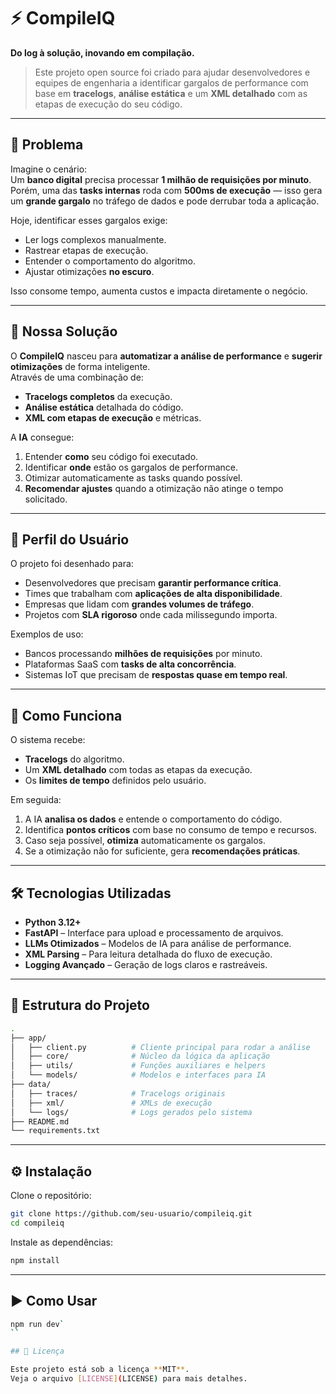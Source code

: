 # ⚡ CompileIQ

**Do log à solução, inovando em compilação.**

> Este projeto open source foi criado para ajudar desenvolvedores e equipes de engenharia a identificar gargalos de performance com base em **tracelogs**, **análise estática** e um **XML detalhado** com as etapas de execução do seu código.

---

## 📌 Problema

Imagine o cenário:  
Um **banco digital** precisa processar **1 milhão de requisições por minuto**. Porém, uma das **tasks internas** roda com **500ms de execução** — isso gera um **grande gargalo** no tráfego de dados e pode derrubar toda a aplicação.

Hoje, identificar esses gargalos exige:

- Ler logs complexos manualmente.
- Rastrear etapas de execução.
- Entender o comportamento do algoritmo.
- Ajustar otimizações **no escuro**.

Isso consome tempo, aumenta custos e impacta diretamente o negócio.

---

## 🚀 Nossa Solução

O **CompileIQ** nasceu para **automatizar a análise de performance** e **sugerir otimizações** de forma inteligente.  
Através de uma combinação de:

- **Tracelogs completos** da execução.
- **Análise estática** detalhada do código.
- **XML com etapas de execução** e métricas.

A **IA** consegue:

1. Entender **como** seu código foi executado.
2. Identificar **onde** estão os gargalos de performance.
3. Otimizar automaticamente as tasks quando possível.
4. **Recomendar ajustes** quando a otimização não atinge o tempo solicitado.

---

## 👤 Perfil do Usuário

O projeto foi desenhado para:

- Desenvolvedores que precisam **garantir performance crítica**.
- Times que trabalham com **aplicações de alta disponibilidade**.
- Empresas que lidam com **grandes volumes de tráfego**.
- Projetos com **SLA rigoroso** onde cada milissegundo importa.

Exemplos de uso:

- Bancos processando **milhões de requisições** por minuto.
- Plataformas SaaS com **tasks de alta concorrência**.
- Sistemas IoT que precisam de **respostas quase em tempo real**.

---

## 🧠 Como Funciona

O sistema recebe:

- **Tracelogs** do algoritmo.
- Um **XML detalhado** com todas as etapas da execução.
- Os **limites de tempo** definidos pelo usuário.

Em seguida:

1. A IA **analisa os dados** e entende o comportamento do código.
2. Identifica **pontos críticos** com base no consumo de tempo e recursos.
3. Caso seja possível, **otimiza** automaticamente os gargalos.
4. Se a otimização não for suficiente, gera **recomendações práticas**.

---

## 🛠️ Tecnologias Utilizadas

- **Python 3.12+**
- **FastAPI** – Interface para upload e processamento de arquivos.
- **LLMs Otimizados** – Modelos de IA para análise de performance.
- **XML Parsing** – Para leitura detalhada do fluxo de execução.
- **Logging Avançado** – Geração de logs claros e rastreáveis.

---

## 📂 Estrutura do Projeto

```bash
.
├── app/
│   ├── client.py          # Cliente principal para rodar a análise
│   ├── core/              # Núcleo da lógica da aplicação
│   ├── utils/             # Funções auxiliares e helpers
│   └── models/            # Modelos e interfaces para IA
├── data/
│   ├── traces/            # Tracelogs originais
│   ├── xml/               # XMLs de execução
│   └── logs/              # Logs gerados pelo sistema
├── README.md
└── requirements.txt
```

---

## ⚙️ Instalação

Clone o repositório:

```bash
git clone https://github.com/seu-usuario/compileiq.git
cd compileiq
```

Instale as dependências:

```bash
npm install
```

---

## ▶️ Como Usar

```bash
npm run dev`
``

## 📜 Licença

Este projeto está sob a licença **MIT**.  
Veja o arquivo [LICENSE](LICENSE) para mais detalhes.
